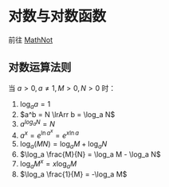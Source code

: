 # 对数与对数函数

前往 [MathNot](https://math.note.yue.zone/docs/%E9%AB%98%E4%B8%AD/%E6%8C%87%E6%95%B0%E5%87%BD%E6%95%B0%E4%B8%8E%E5%AF%B9%E6%95%B0%E5%87%BD%E6%95%B0/%E5%AF%B9%E6%95%B0%E4%B8%8E%E5%AF%B9%E6%95%B0%E5%87%BD%E6%95%B0)

## 对数运算法则

当 $a > 0, a \not = 1, M > 0, N > 0$ 时：

01. $\log_a a = 1$
02. $a^b = N \lrArr b = \log_a N$
03. $a^{log_a N} = N$
04. $a^x = e^{\ln a^x} = e^{x \ln a}$
05. $\log_a (MN) = \log_a M + \log_a N$
06. $\log_a \frac{M}{N} = \log_a M - \log_a N$
07. $\log_a M^x = x \log_a M$
08. $\log_a \frac{1}{M} = -\log_a M$
